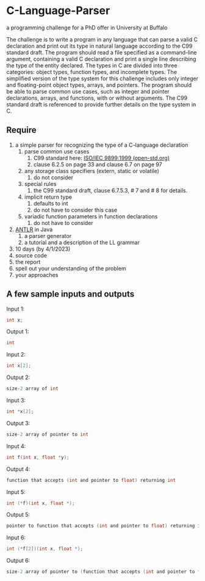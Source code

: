 # C-Language-Parser  
 a programming challenge for a PhD offer in University at Buffalo  
 
The challenge is to write a program in any language that can parse a valid C declaration and print out its type in natural language according to the C99 standard draft. The program should read a file specified as a command-line argument, containing a valid C declaration and print a single line describing the type of the entity declared. The types in C are divided into three categories: object types, function types, and incomplete types. The simplified version of the type system for this challenge includes only integer and floating-point object types, arrays, and pointers. The program should be able to parse common use cases, such as integer and pointer declarations, arrays, and functions, with or without arguments. The C99 standard draft is referenced to provide further details on the type system in C.

## Require  

1. a simple parser for recognizing the type of a C-language declaration  
   1. parse common use cases  
      1. C99 standard here: [ISO/IEC 9899:1999 (open-std.org)](https://www.open-std.org/jtc1/sc22/wg14/www/docs/n1256.pdf)  
      2. clause 6.2.5 on page 33 and clause 6.7 on page 97  
   2. any storage class specifiers (extern, static or volatile)  
      1. do not consider  
   3. special rules  
      1. the C99 standard draft, clause 6.7.5.3, # 7 and # 8 for details.  
   4. implicit return type  
      1. defaults to int  
      2. do not have to consider this case  
   5. variadic function parameters in function declarations  
      1. do not have to consider  
2. [ANTLR](https://www.antlr.org/) in Java  
   1. a parser generator  
   2. a tutorial and a description of  the LL grammar  
3. 10 days (by 4/1/2023)  
4. source code  
5.  the report  
   1. spell out your understanding of the problem  
   2. your approaches  

## A few sample inputs and outputs  

Input 1:  

```C  
int x;  
```

Output 1:  

```C  
int  
```

  

Input 2:  

```C  
int x[2];  
```

Output 2:  

```C  
size-2 array of int  
```

  

Input 3:  

```C  
int *x[2];  
```

Output 3:  

```C  
size-2 array of pointer to int  
```

  

Input 4:  

```C  
int f(int x, float *y);  
```

Output 4:  

```C  
function that accepts (int and pointer to float) returning int  
```

  

Input 5:  

```C  
int (*f)(int x, float *);  
```

Output 5:  

```C  
pointer to function that accepts (int and pointer to float) returning int  
```

  

Input 6:  

```C  
int (*f[2])(int x, float *);  
```

Output 6:  

```C  
size-2 array of pointer to (function that accepts (int and pointer to float) returning int)  
```
